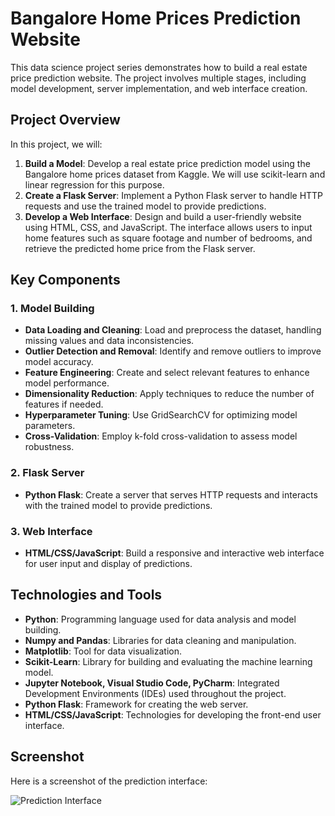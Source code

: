 # Bangalore Home Prices Prediction Website

This data science project series demonstrates how to build a real estate price prediction website. The project involves multiple stages, including model development, server implementation, and web interface creation.

## Project Overview

In this project, we will:

1. **Build a Model**: Develop a real estate price prediction model using the Bangalore home prices dataset from Kaggle. We will use scikit-learn and linear regression for this purpose.
2. **Create a Flask Server**: Implement a Python Flask server to handle HTTP requests and use the trained model to provide predictions.
3. **Develop a Web Interface**: Design and build a user-friendly website using HTML, CSS, and JavaScript. The interface allows users to input home features such as square footage and number of bedrooms, and retrieve the predicted home price from the Flask server.

## Key Components

### 1. Model Building

- **Data Loading and Cleaning**: Load and preprocess the dataset, handling missing values and data inconsistencies.
- **Outlier Detection and Removal**: Identify and remove outliers to improve model accuracy.
- **Feature Engineering**: Create and select relevant features to enhance model performance.
- **Dimensionality Reduction**: Apply techniques to reduce the number of features if needed.
- **Hyperparameter Tuning**: Use GridSearchCV for optimizing model parameters.
- **Cross-Validation**: Employ k-fold cross-validation to assess model robustness.

### 2. Flask Server

- **Python Flask**: Create a server that serves HTTP requests and interacts with the trained model to provide predictions.

### 3. Web Interface

- **HTML/CSS/JavaScript**: Build a responsive and interactive web interface for user input and display of predictions.

## Technologies and Tools

- **Python**: Programming language used for data analysis and model building.
- **Numpy and Pandas**: Libraries for data cleaning and manipulation.
- **Matplotlib**: Tool for data visualization.
- **Scikit-Learn**: Library for building and evaluating the machine learning model.
- **Jupyter Notebook, Visual Studio Code, PyCharm**: Integrated Development Environments (IDEs) used throughout the project.
- **Python Flask**: Framework for creating the web server.
- **HTML/CSS/JavaScript**: Technologies for developing the front-end user interface.

## Screenshot

Here is a screenshot of the prediction interface:

![Prediction Interface](Realestateprediction/estate.jpeg)
